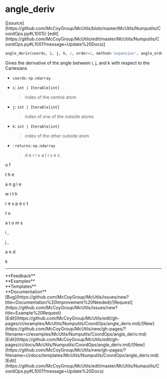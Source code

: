 # <a id="McUtils.Numputils.CoordOps.angle_deriv">angle_deriv</a>
<div class="docs-source-link" markdown="1">
[[source](https://github.com/McCoyGroup/McUtils/blob/master/McUtils/Numputils/CoordOps.py#L1001)/
[edit](https://github.com/McCoyGroup/McUtils/edit/master/McUtils/Numputils/CoordOps.py#L1001?message=Update%20Docs)]
</div>

```python
angle_deriv(coords, i, j, k, /, order=1, method='expansion', angle_ordering='jik', fixed_atoms=None, expanded_vectors=None, zero_thresh=None): 
```
Gives the derivative of the angle between i, j, and k with respect to the Cartesians
  - `coords`: `np.ndarray`
    > 
  - `i`: `int | Iterable[int]`
    > index of the central atom
  - `j`: `int | Iterable[int]`
    > index of one of the outside atoms
  - `k`: `int | Iterable[int]`
    > index of the other outside atom
  - `:returns`: `np.ndarray`
    > d
e
r
i
v
a
t
i
v
e
s
 
o
f
 
t
h
e
 
a
n
g
l
e
 
w
i
t
h
 
r
e
s
p
e
c
t
 
t
o
 
a
t
o
m
s
 
i
,
 
j
,
 
a
n
d
 
k











---


<div markdown="1" class="text-secondary">
<div class="container">
  <div class="row">
   <div class="col" markdown="1">
**Feedback**   
</div>
   <div class="col" markdown="1">
**Examples**   
</div>
   <div class="col" markdown="1">
**Templates**   
</div>
   <div class="col" markdown="1">
**Documentation**   
</div>
   <div class="col" markdown="1">
   
</div>
   <div class="col" markdown="1">
   
</div>
   <div class="col" markdown="1">
   
</div>
</div>
  <div class="row">
   <div class="col" markdown="1">
[Bug](https://github.com/McCoyGroup/McUtils/issues/new?title=Documentation%20Improvement%20Needed)/[Request](https://github.com/McCoyGroup/McUtils/issues/new?title=Example%20Request)   
</div>
   <div class="col" markdown="1">
[Edit](https://github.com/McCoyGroup/McUtils/edit/gh-pages/ci/examples/McUtils/Numputils/CoordOps/angle_deriv.md)/[New](https://github.com/McCoyGroup/McUtils/new/gh-pages/?filename=ci/examples/McUtils/Numputils/CoordOps/angle_deriv.md)   
</div>
   <div class="col" markdown="1">
[Edit](https://github.com/McCoyGroup/McUtils/edit/gh-pages/ci/docs/McUtils/Numputils/CoordOps/angle_deriv.md)/[New](https://github.com/McCoyGroup/McUtils/new/gh-pages/?filename=ci/docs/templates/McUtils/Numputils/CoordOps/angle_deriv.md)   
</div>
   <div class="col" markdown="1">
[Edit](https://github.com/McCoyGroup/McUtils/edit/master/McUtils/Numputils/CoordOps.py#L1001?message=Update%20Docs)   
</div>
   <div class="col" markdown="1">
   
</div>
   <div class="col" markdown="1">
   
</div>
   <div class="col" markdown="1">
   
</div>
</div>
</div>
</div>
